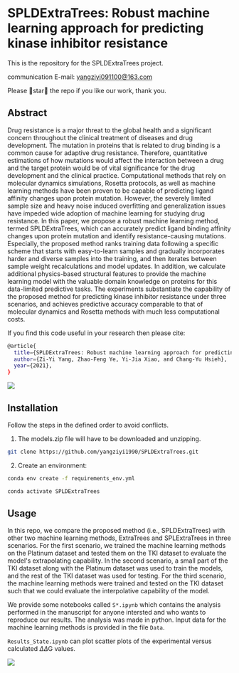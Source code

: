 # SPLDExtraTrees: Robust machine learning approach for predicting kinase inhibitor resistance

This is the repository for the SPLDExtraTrees project.

communication E-mail: yangziyi091100@163.com

Please 🌟star🌟 the repo if you like our work, thank you.

## Abstract
Drug resistance is a major threat to the global health and a significant concern throughout the clinical treatment of diseases and drug development. The mutation in proteins that is related to drug binding is a common cause for adaptive drug resistance. Therefore, quantitative estimations of how mutations would affect the interaction between a drug and the target protein would be of vital significance for the drug development and the clinical practice. Computational methods that rely on molecular dynamics simulations, Rosetta protocols, as well as machine learning methods have been proven to be capable of predicting ligand affinity changes upon protein mutation. However, the severely limited sample size and heavy noise induced overfitting and generalization issues have impeded wide adoption of machine learning for studying drug resistance. In this paper, we propose a robust machine learning method, termed SPLDExtraTrees, which can accurately predict ligand binding affinity changes upon protein mutation and identify resistance-causing mutations. Especially, the proposed method ranks training data following a specific scheme that starts with easy-to-learn samples and gradually incorporates harder and diverse samples into the training, and then iterates between sample weight recalculations and model updates. In addition, we calculate additional physics-based structural features to provide the machine learning model with the valuable domain knowledge on proteins for this data-limited predictive tasks. The experiments substantiate the capability of the proposed method for predicting kinase inhibitor resistance under three scenarios, and achieves predictive accuracy comparable to that of molecular dynamics and Rosetta methods with much less computational costs.

If you find this code useful in your research then please cite:
```bash
@article{
  title={SPLDExtraTrees: Robust machine learning approach for predicting kinase inhibitor resistance},
  author={Zi-Yi Yang, Zhao-Feng Ye, Yi-Jia Xiao, and Chang-Yu Hsieh},
  year={2021},
}
```

![](https://github.com/yangziyi1990/SPLDExtraTrees/blob/main/Figure/Figure1_pipeline.png)

## Installation

Follow the steps in the defined order to avoid conflicts.

1. The models.zip file will have to be downloaded and unzipping.

```bash
git clone https://github.com/yangziyi1990/SPLDExtraTrees.git
```

2. Create an environment:

```bash
conda env create -f requirements_env.yml

conda activate SPLDExtraTrees
```



## Usage

In this repo, we compare the proposed method (i.e., SPLDExtraTrees) with other two machine learning methods, ExtraTrees and SPLExtraTrees in three scenarios. For the first scenario, we trained the machine learning methods on the Platinum dataset and tested them on the TKI dataset to evaluate the model's extrapolating capability. In the second scenario, a small part of the TKI dataset along with the Platinum dataset was used to train the models, and the rest of the TKI dataset was used for testing. For the third scenario, the machine learning methods were trained and tested on the TKI dataset such that we could evaluate the interpolative capability of the model.

We provide some notebooks called `S*.ipynb` which contains the analysis performed in the manuscript for anyone intersted and who wants to reproduce our results. The analysis was made in python. Input data for the machine learning methods is provided in the file `Data`.

`Results_State.ipynb` can plot scatter plots of the experimental versus calculated $\Delta\Delta$G values.

![](https://github.com/yangziyi1990/SPLDExtraTrees/blob/main/Figure/Figure2-Scatter.png)

